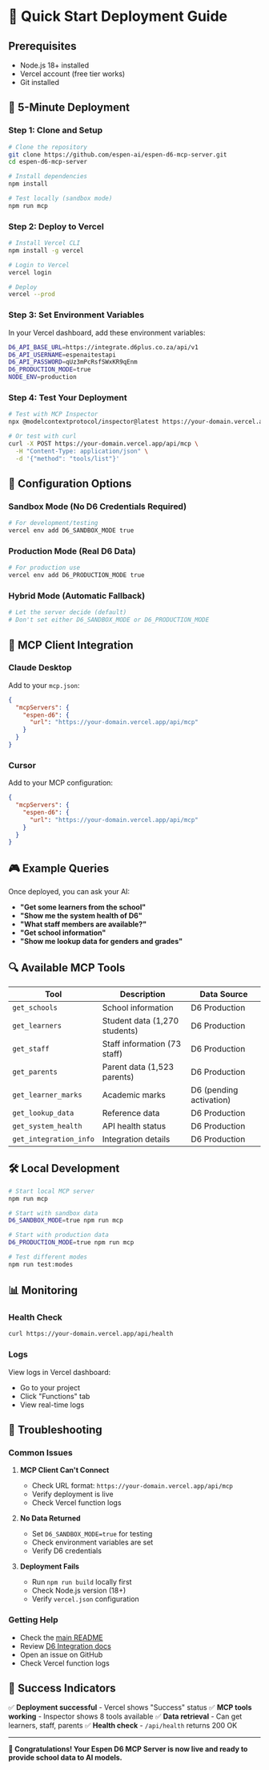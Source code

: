 # 🚀 Quick Start Deployment Guide

## Prerequisites

- Node.js 18+ installed
- Vercel account (free tier works)
- Git installed

## 🎯 5-Minute Deployment

### Step 1: Clone and Setup

```bash
# Clone the repository
git clone https://github.com/espen-ai/espen-d6-mcp-server.git
cd espen-d6-mcp-server

# Install dependencies
npm install

# Test locally (sandbox mode)
npm run mcp
```

### Step 2: Deploy to Vercel

```bash
# Install Vercel CLI
npm install -g vercel

# Login to Vercel
vercel login

# Deploy
vercel --prod
```

### Step 3: Set Environment Variables

In your Vercel dashboard, add these environment variables:

```bash
D6_API_BASE_URL=https://integrate.d6plus.co.za/api/v1
D6_API_USERNAME=espenaitestapi
D6_API_PASSWORD=qUz3mPcRsfSWxKR9qEnm
D6_PRODUCTION_MODE=true
NODE_ENV=production
```

### Step 4: Test Your Deployment

```bash
# Test with MCP Inspector
npx @modelcontextprotocol/inspector@latest https://your-domain.vercel.app/api/mcp

# Or test with curl
curl -X POST https://your-domain.vercel.app/api/mcp \
  -H "Content-Type: application/json" \
  -d '{"method": "tools/list"}'
```

## 🔧 Configuration Options

### Sandbox Mode (No D6 Credentials Required)

```bash
# For development/testing
vercel env add D6_SANDBOX_MODE true
```

### Production Mode (Real D6 Data)

```bash
# For production use
vercel env add D6_PRODUCTION_MODE true
```

### Hybrid Mode (Automatic Fallback)

```bash
# Let the server decide (default)
# Don't set either D6_SANDBOX_MODE or D6_PRODUCTION_MODE
```

## 📱 MCP Client Integration

### Claude Desktop

Add to your `mcp.json`:

```json
{
  "mcpServers": {
    "espen-d6": {
      "url": "https://your-domain.vercel.app/api/mcp"
    }
  }
}
```

### Cursor

Add to your MCP configuration:

```json
{
  "mcpServers": {
    "espen-d6": {
      "url": "https://your-domain.vercel.app/api/mcp"
    }
  }
}
```

## 🎮 Example Queries

Once deployed, you can ask your AI:

- **"Get some learners from the school"**
- **"Show me the system health of D6"**
- **"What staff members are available?"**
- **"Get school information"**
- **"Show me lookup data for genders and grades"**

## 🔍 Available MCP Tools

| Tool | Description | Data Source |
|------|-------------|-------------|
| `get_schools` | School information | D6 Production |
| `get_learners` | Student data (1,270 students) | D6 Production |
| `get_staff` | Staff information (73 staff) | D6 Production |
| `get_parents` | Parent data (1,523 parents) | D6 Production |
| `get_learner_marks` | Academic marks | D6 (pending activation) |
| `get_lookup_data` | Reference data | D6 Production |
| `get_system_health` | API health status | D6 Production |
| `get_integration_info` | Integration details | D6 Production |

## 🛠️ Local Development

```bash
# Start local MCP server
npm run mcp

# Start with sandbox data
D6_SANDBOX_MODE=true npm run mcp

# Start with production data
D6_PRODUCTION_MODE=true npm run mcp

# Test different modes
npm run test:modes
```

## 📊 Monitoring

### Health Check

```bash
curl https://your-domain.vercel.app/api/health
```

### Logs

View logs in Vercel dashboard:
- Go to your project
- Click "Functions" tab
- View real-time logs

## 🚨 Troubleshooting

### Common Issues

1. **MCP Client Can't Connect**
   - Check URL format: `https://your-domain.vercel.app/api/mcp`
   - Verify deployment is live
   - Check Vercel function logs

2. **No Data Returned**
   - Set `D6_SANDBOX_MODE=true` for testing
   - Check environment variables are set
   - Verify D6 credentials

3. **Deployment Fails**
   - Run `npm run build` locally first
   - Check Node.js version (18+)
   - Verify `vercel.json` configuration

### Getting Help

- Check the [main README](README.md)
- Review [D6 Integration docs](D6_INTEGRATION.md)
- Open an issue on GitHub
- Check Vercel function logs

## 🎯 Success Indicators

✅ **Deployment successful** - Vercel shows "Success" status
✅ **MCP tools working** - Inspector shows 8 tools available
✅ **Data retrieval** - Can get learners, staff, parents
✅ **Health check** - `/api/health` returns 200 OK

---

**🎉 Congratulations! Your Espen D6 MCP Server is now live and ready to provide school data to AI models.** 